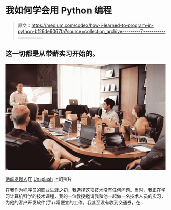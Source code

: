 # 我如何学会用 Python 编程

> 原文：<https://medium.com/codex/how-i-learned-to-program-in-python-bf26de6067fa?source=collection_archive---------7----------------------->

## 这一切都是从带薪实习开始的。

![](img/5e8a74cf9b26578a1976a76a0f440ff8.png)

[活动发起人](https://unsplash.com/@campaign_creators?utm_source=medium&utm_medium=referral)在 [Unsplash](https://unsplash.com?utm_source=medium&utm_medium=referral) 上的照片

在我作为程序员的职业生涯之初，我选择这项技术没有任何问题。当时，我正在学习计算机科学的技术课程，我的一位教授邀请我和他一起做一名技术人员的实习，为他的客户开发软件(手非常便宜的工作。我甚至没有收到交通券，在…